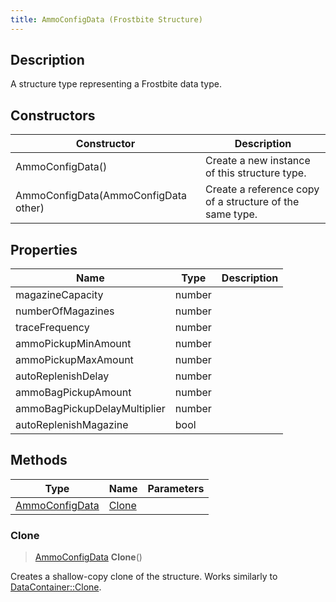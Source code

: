 ```yaml
---
title: AmmoConfigData (Frostbite Structure)
---
```

## Description

A structure type representing a Frostbite data type.

## Constructors

| Constructor                          | Description                                              |
| ------------------------------------ | -------------------------------------------------------- |
| AmmoConfigData()                     | Create a new instance of this structure type.            |
| AmmoConfigData(AmmoConfigData other) | Create a reference copy of a structure of the same type. |

## Properties

| Name                         | Type   | Description |
| ---------------------------- | ------ | ----------- |
| magazineCapacity             | number |             |
| numberOfMagazines            | number |             |
| traceFrequency               | number |             |
| ammoPickupMinAmount          | number |             |
| ammoPickupMaxAmount          | number |             |
| autoReplenishDelay           | number |             |
| ammoBagPickupAmount          | number |             |
| ammoBagPickupDelayMultiplier | number |             |
| autoReplenishMagazine        | bool   |             |

## Methods

| Type                             | Name            | Parameters |
| -------------------------------- | --------------- | ---------- |
| [AmmoConfigData](AmmoConfigData) | [Clone](#clone) |            |

### Clone

> [AmmoConfigData](AmmoConfigData) **Clone**()

Creates a shallow-copy clone of the structure. Works similarly to [DataContainer::Clone](/vext/ref/cls/shr/datacontainer#clone).
